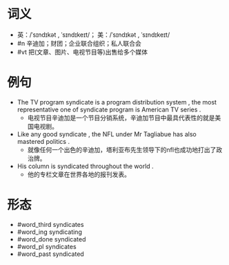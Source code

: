 # 词义
- 英：/ˈsɪndɪkət , ˈsɪndɪkeɪt/； 美：/ˈsɪndɪkət , ˈsɪndɪkeɪt/
- #n 辛迪加；财团；企业联合组织；私人联合会
- #vt 把(文章、图片、电视节目等)出售给多个媒体
# 例句
- The TV program syndicate is a program distribution system , the most representative one of syndicate program is American TV series .
	- 电视节目辛迪加是一个节目分销系统，辛迪加节目中最具代表性的就是美国电视剧。
- Like any good syndicate , the NFL under Mr Tagliabue has also mastered politics .
	- 就像任何一个出色的辛迪加，塔利亚布先生领导下的nfl也成功地打出了政治牌。
- His column is syndicated throughout the world .
	- 他的专栏文章在世界各地的报刊发表。
# 形态
- #word_third syndicates
- #word_ing syndicating
- #word_done syndicated
- #word_pl syndicates
- #word_past syndicated
